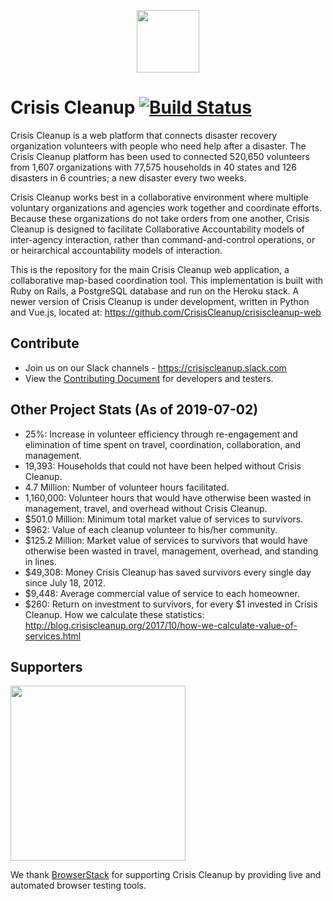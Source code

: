 <p align="center"><a href="https://www.crisiscleanup.org" target="_blank"><img width="100"src="https://www.crisiscleanup.org/assets/ccu-logo-balloons-353e457afd4f92da5df63e398a3688da.png"></a></p>

# Crisis Cleanup [![Build Status](https://circleci.com/gh/CrisisCleanup/crisiscleanup.png?style=shield)](https://circleci.com/gh/crisiscleanup/crisiscleanup)

Crisis Cleanup is a web platform that connects disaster recovery organization volunteers with people who need help after a disaster. The Crisis Cleanup platform has been used to connected 520,650 volunteers from 1,607 organizations with 77,575 households in 40 states and 126 disasters in 6 countries; a new disaster every two weeks.

Crisis Cleanup works best in a collaborative environment where multiple voluntary organizations and agencies work together and coordinate efforts. Because these organizations do not take orders from one another, Crisis Cleanup is designed to facilitate Collaborative Accountability models of inter-agency interaction, rather than command-and-control operations, or or heirarchical accountability models of interaction. 

This is the repository for the main Crisis Cleanup web application, a collaborative map-based coordination tool. This implementation is built with Ruby on Rails, a PostgreSQL database and run on the Heroku stack. A newer version of Crisis Cleanup is under development, written in Python and Vue.js, located at: https://github.com/CrisisCleanup/crisiscleanup-web

## Contribute

- Join us on our Slack channels - https://crisiscleanup.slack.com
- View the [Contributing Document](./CONTRIBUTING.md) for developers and testers.

Other Project Stats (As of 2019-07-02)
-------------

 - 25%: Increase in volunteer efficiency through re-engagement and elimination of time spent on travel, coordination, collaboration, and management.
 - 19,393: Households that could not have been helped without Crisis Cleanup.
 - 4.7 Million: Number of volunteer hours facilitated.
 - 1,160,000: Volunteer hours that would have otherwise been wasted in management, travel, and overhead without Crisis Cleanup.
 - $501.0 Million: Minimum total market value of services to survivors.
 - $962: Value of each cleanup volunteer to his/her community.
 - $125.2 Million: Market value of services to survivors that would have otherwise been wasted in travel, management, overhead, and standing in lines.
 - $49,308: Money Crisis Cleanup has saved survivors every single day since July 18, 2012.
 - $9,448: Average commercial value of service to each homeowner.
 - $260: Return on investment to survivors, for every $1 invested in Crisis Cleanup.
How we calculate these statistics: http://blog.crisiscleanup.org/2017/10/how-we-calculate-value-of-services.html

## Supporters
<img src="http://www.browserstack.com/images/layout/browserstack-logo-600x315.png" width="280"/>

We thank [BrowserStack](http://www.browserstack.com) for supporting Crisis Cleanup by providing live and automated browser testing tools.
